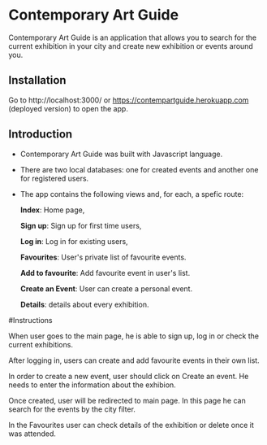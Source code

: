 # Contemporary Art Guide
Contemporary Art Guide is an application that allows you to search for the current exhibition in your city and create new exhibition or events around you.
## Installation
Go to http://localhost:3000/ or https://contempartguide.herokuapp.com (deployed version) to open the app.
## Introduction
* Contemporary Art Guide was built with Javascript language.
* There are two local databases: one for created events and another one for registered users.  
* The app contains the following views and, for each, a spefic route:

  **Index**: Home page, 
  
  **Sign up**: Sign up for first time users,
  
  **Log in**: Log in for existing users,
  
  **Favourites**: User's private list of favourite events.
  
  **Add to favourite**: Add favourite event in user's list.
  
  **Create an Event**: User can create a personal event. 
  
  **Details**: details about every exhibition. 
  
#Instructions
  
When user goes to the main page, he is able to sign up, log in or check the current exhibitions. 

After logging in, users can create and add favourite events in their own list. 

In order to create a new event, user should click on Create an event. He needs to enter the information about the exhibion.

Once created, user will be redirected to main page. In this page he can search for the events by the city filter.

In the Favourites user can check details of the exhibition or delete once it was attended.

